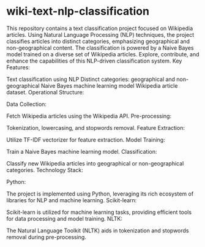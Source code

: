 # wiki-text-nlp-classification
This repository contains a text classification project focused on Wikipedia articles. Using Natural Language Processing (NLP) techniques, the project classifies articles into distinct categories, emphasizing geographical and non-geographical content. The classification is powered by a Naive Bayes model trained on a diverse set of Wikipedia articles. Explore, contribute, and enhance the capabilities of this NLP-driven classification system.
Key Features:

Text classification using NLP
Distinct categories: geographical and non-geographical
Naive Bayes machine learning model
Wikipedia article dataset.
Operational Structure:

Data Collection:

Fetch Wikipedia articles using the Wikipedia API.
Pre-processing:

Tokenization, lowercasing, and stopwords removal.
Feature Extraction:

Utilize TF-IDF vectorizer for feature extraction.
Model Training:

Train a Naive Bayes machine learning model.
Classification:

Classify new Wikipedia articles into geographical or non-geographical categories.
Technology Stack:

Python:

The project is implemented using Python, leveraging its rich ecosystem of libraries for NLP and machine learning.
Scikit-learn:

Scikit-learn is utilized for machine learning tasks, providing efficient tools for data processing and model training.
NLTK:

The Natural Language Toolkit (NLTK) aids in tokenization and stopwords removal during pre-processing.
